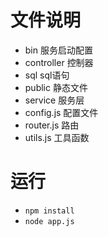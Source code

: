 # 文件说明
* bin 服务启动配置
* controller 控制器
* sql sql语句
* public   静态文件
* service  服务层
* config.js 配置文件
* router.js 路由
* utils.js 工具函数

# 运行
* ```npm install ```
* ```node app.js```